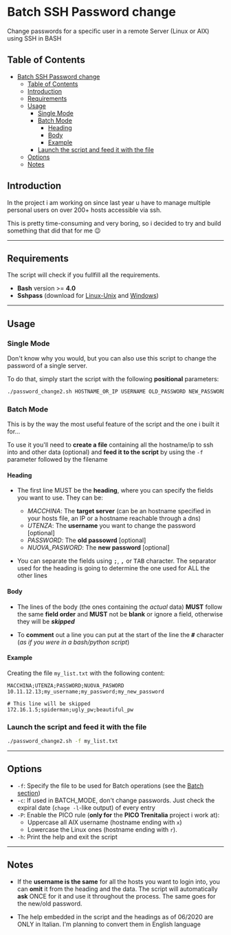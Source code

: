 # Batch SSH Password change
Change passwords for a specific user in a remote Server (Linux or AIX) using SSH in BASH

## Table of Contents
<!-- TOC -->

- [Batch SSH Password change](#batch-ssh-password-change)
    - [Table of Contents](#table-of-contents)
    - [Introduction](#introduction)
    - [Requirements](#requirements)
    - [Usage](#usage)
        - [Single Mode](#single-mode)
        - [Batch Mode](#batch-mode)
            - [Heading](#heading)
            - [Body](#body)
            - [Example](#example)
        - [Launch the script and feed it with the file](#launch-the-script-and-feed-it-with-the-file)
    - [Options](#options)
    - [Notes](#notes)

<!-- /TOC -->

## Introduction
In the project i am working on since last year u have to manage multiple personal users on over 200+ hosts accessible via ssh. 

This is pretty time-consuming and very boring, so i decided to try and build something that did that for me :wink:

---

## Requirements
The script will check if you fullfill all the requirements.
- **Bash** version >= **4.0**
- **Sshpass** (download for [Linux-Unix](https://www.cyberciti.biz/faq/noninteractive-shell-script-ssh-password-provider/) and [Windows](https://gist.github.com/arunoda/7790979#installing-from-the-source))

---

## Usage
### Single Mode
Don't know why you would, but you can also use this script to change the password of a single server. 

To do that, simply start the script with the following **positional** parameters:
```bash
./password_change2.sh HOSTNAME_OR_IP USERNAME OLD_PASSWORD NEW_PASSWORD
```
### Batch Mode
This is by the way the most useful feature of the script and the one i built it for...

To use it you'll need to **create a file** containing all the hostname/ip to ssh into and other data (optional) and **feed it to the script** by using the `-f` parameter followed by the filename

#### Heading
- The first line MUST be the **heading**, where you can specify the fields you want to use. They can be:
    -  *MACCHINA*: The **target server** (can be an hostname specified in your hosts file, an IP or a hostname reachable through a dns)
    -  *UTENZA*: The **username** you want to  change the password [optional]
    -  *PASSWORD*: The **old passowrd** [optional]
    -  *NUOVA_PASWORD*: The **new password** [optional]

- You can separate the fields using <kbd>;</kbd>, <kbd>,</kbd> or <kbd>TAB</kbd> character. The separator used for the heading is going to determine the one used for ALL the other lines

#### Body 
- The lines of the body (the ones containing the *actual* data) **MUST** follow the same **field order** and **MUST** not be **blank** or ignore a field, otherwise they will be ***skipped***

- To **comment** out a line you can put at the start of the line the **<kbd>#</kbd>** character (*as if you were in a bash/python script*)


#### Example
Creating the file `my_list.txt` with the following
content:
```
MACCHINA;UTENZA;PASSWORD;NUOVA_PASWORD
10.11.12.13;my_username;my_password;my_new_password

# This line will be skipped
172.16.1.5;spiderman;ugly_pw;beautiful_pw
```

### Launch the script and feed it with the file
```bash
./password_change2.sh -f my_list.txt
```

---

## Options
- `-f`: Specify the file to be used for Batch operations (see the [Batch section](#batch))
- `-c`: If used in BATCH_MODE, don't change passwords. Just check the expiral date (`chage -l`-like output) of every entry
- `-P`: Enable the PICO rule (**only for** the **PICO Trenitalia** project i work at):
    - Uppercase all AIX username (hostname ending with `x`) 
    - Lowercase the Linux ones (hostname ending with `r`). 
- `-h`: Print the help and exit the script

---

## Notes
- If the **username is the same** for all the hosts you want to login into, you can **omit** it from the heading and the data. The script will automatically **ask** ONCE for it and use it throughout the process. The same goes for the new/old password.

- The help embedded in the script and the headings as of 06/2020 are ONLY in Italian. I'm planning to convert them in English language

